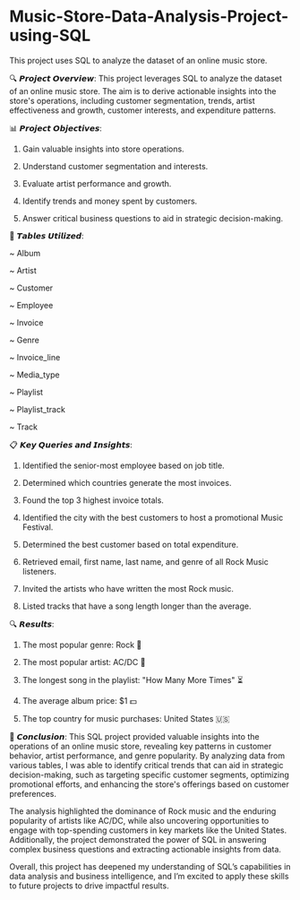 # Music-Store-Data-Analysis-Project-using-SQL

This project uses SQL to analyze the dataset of an online music store.

🔍 𝙋𝙧𝙤𝙟𝙚𝙘𝙩 𝙊𝙫𝙚𝙧𝙫𝙞𝙚𝙬:
This project leverages SQL to analyze the dataset of an online music store. The aim is to derive actionable insights into the store's operations, including customer segmentation, trends, artist effectiveness and growth, customer interests, and expenditure patterns.

📊 𝙋𝙧𝙤𝙟𝙚𝙘𝙩 𝙊𝙗𝙟𝙚𝙘𝙩𝙞𝙫𝙚𝙨:

 1.   Gain valuable insights into store operations.
 
 2.   Understand customer segmentation and interests.
 
 3.   Evaluate artist performance and growth.
 
 4.   Identify trends and money spent by customers.
 
 5.   Answer critical business questions to aid in strategic decision-making.
 

📂 𝙏𝙖𝙗𝙡𝙚𝙨 𝙐𝙩𝙞𝙡𝙞𝙯𝙚𝙙:

~ Album

~ Artist

~ Customer

~ Employee

~ Invoice

~ Genre

~ Invoice_line

~ Media_type

~ Playlist

~ Playlist_track

~ Track

📋 𝙆𝙚𝙮 𝙌𝙪𝙚𝙧𝙞𝙚𝙨 𝙖𝙣𝙙 𝙄𝙣𝙨𝙞𝙜𝙝𝙩𝙨:

1.    Identified the senior-most employee based on job title.

2.    Determined which countries generate the most invoices.

3.    Found the top 3 highest invoice totals.

4.    Identified the city with the best customers to host a promotional Music Festival.

5.    Determined the best customer based on total expenditure.

6.    Retrieved email, first name, last name, and genre of all Rock Music listeners.

7.    Invited the artists who have written the most Rock music.

8.    Listed tracks that have a song length longer than the average.


🔍 𝙍𝙚𝙨𝙪𝙡𝙩𝙨:

 1.   The most popular genre: Rock 🎸
    
 2.   The most popular artist: AC/DC 🎤
    
 3.   The longest song in the playlist: "How Many More Times" ⏳
    
 4.   The average album price: $1 💵
    
 5.   The top country for music purchases: United States 🇺🇸
    

📝 𝘾𝙤𝙣𝙘𝙡𝙪𝙨𝙞𝙤𝙣:
This SQL project provided valuable insights into the operations of an online music store, revealing key patterns in customer behavior, artist performance, and genre popularity. By analyzing data from various tables, I was able to identify critical trends that can aid in strategic decision-making, such as targeting specific customer segments, optimizing promotional efforts, and enhancing the store's offerings based on customer preferences.

The analysis highlighted the dominance of Rock music and the enduring popularity of artists like AC/DC, while also uncovering opportunities to engage with top-spending customers in key markets like the United States. Additionally, the project demonstrated the power of SQL in answering complex business questions and extracting actionable insights from data.

Overall, this project has deepened my understanding of SQL’s capabilities in data analysis and business intelligence, and I’m excited to apply these skills to future projects to drive impactful results.
